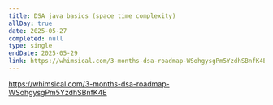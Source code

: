 ```yaml
---
title: DSA java basics (space time complexity)
allDay: true
date: 2025-05-27
completed: null
type: single
endDate: 2025-05-29
link: https://whimsical.com/3-months-dsa-roadmap-WSohgysgPm5YzdhSBnfK4E
---
```

https://whimsical.com/3-months-dsa-roadmap-WSohgysgPm5YzdhSBnfK4E